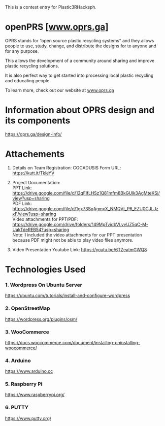 This is a contest entry for Plastic3RHacksph.

# openPRS [www.oprs.ga]
OPRS stands for “open source plastic recycling systems” and they allows people to use, study, change, and distribute the designs for to anyone and for any purpose.

This allows the development of  a community around sharing and improve plastic recycling solutions.

It is also perfect way to get started into processing local plastic recycling and educating people.

To learn more, check out our website at www.oprs.ga

# Information about OPRS design and its components
https://oprs.ga/design-info/

# Attachements
1. Details on Team Registration:
COCADUSIS Form URL: https://kutt.it/TkleYV

2. Project Documentation:   
PPT Link: https://drive.google.com/file/d/12qFlfLHSz1Q81mfm8BkGUlk3AgMteKSj/view?usp=sharing   
PDF Link: https://drive.google.com/file/d/1gx73SqAgmxX_NMQVt_P6_EZU0CJLJzxF/view?usp=sharing   
Video attachments for PPT/PDF: https://drive.google.com/drive/folders/149MpTvidbVLvvUZ5qC-M-UakTdeREB54?usp=sharing   
Note: I included the video attachments for our PPT presentation because PDF might not be able to play video files anymore.   

3. Video Presentation
Youtube Link: https://youtu.be/6TZeatmGWQ8


# Technologies Used
### 1. Wordpress On Ubuntu Server
https://ubuntu.com/tutorials/install-and-configure-wordpress

### 2. OpenStreetMap 
https://wordpress.org/plugins/osm/

### 3. WooCommerce
https://docs.woocommerce.com/document/installing-uninstalling-woocommerce/

### 4. Arduino
https://www.arduino.cc

### 5. Raspberry Pi
https://www.raspberrypi.org/

### 6. PUTTY
https://www.putty.org/




